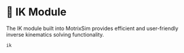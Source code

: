 # 🦾 IK Module

The IK module built into MotrixSim provides efficient and user-friendly inverse kinematics solving functionality.

```{toctree}
ik
```

